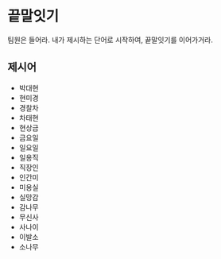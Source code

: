 # 끝말잇기

팀원은 들어라. 내가 제시하는 단어로 시작하여, 끝말잇기를 이어가거라.

## 제시어

- 박대현
- 현미경
- 경찰차
- 차태현
- 현상금
- 금요일
- 일요일
- 일용직
- 직장인
- 인간미
- 미용실
- 실망감
- 감나무
- 무신사
- 사나이
- 이발소
- 소나무